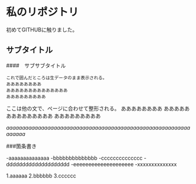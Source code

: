 # 私のリポジトリ

初めてGITHUBに触りました。


## サブタイトル

####　サブサブタイトル

```
これで囲んだところは生データのまま表示される。
ああああああああ
ああああああああああああああ
あああああああああ
```



ここは他の文で、ページに合わせて整形される。
ああああああああ
ああああああああああああああ
あああああああああ


*aaaaaaaaaaaaaaaaaaaaaaaaaaaaaaaaaaaaaaaaaaaaaaaaaaaaaaaaaaaaaaaa*

###箇条書き

-aaaaaaaaaaaaaa
-bbbbbbbbbbbbbb
-cccccccccccccc
	-dddddddddddddddddddd
	-eeeeeeeeeeeeeeeeeeee
-xxxxxxxxxxxxxx

1.aaaaaa
2.bbbbbb
3.cccccc

